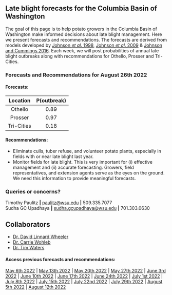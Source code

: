 ## Late blight forecasts for the Columbia Basin of Washington
The goal of this page is to help potato growers in the Columbia Basin of Washington make informed decisions about late blight management. Here we present forecasts and recommendations. The forecasts are derived from models developed by [Johnson *et al*. 1998](https://apsjournals.apsnet.org/doi/pdfplus/10.1094/PDIS.1998.82.6.642), [Johnson *et al*. 2009](https://apsjournals.apsnet.org/doi/pdfplus/10.1094/PDIS-93-3-0272) & [Johnson and Cummings 2016](https://link.springer.com/article/10.1007/s12230-016-9500-1). Each week, we will post probabilities of annual late blight outbreaks along with recommendations for Othello, Prosser and Tri-Cities.

###  Forecasts and Recommendations for August 26th 2022
#### Forecasts:

| Location | P(outbreak) |
| :---: | :---: |
| Othello | 0.89 |
| Prosser | 0.97 |
| Tri-Cities | 0.18 |

#### Recommendations:

* Eliminate culls, tuber refuse, and volunteer potato plants, especially in fields with or near late blight last year.
* Monitor fields for late blight. This is very important for (i) effective management and (ii) accurate forecasting. Growers, field representatives, and extension agents serve as the eyes on the ground. We need this information to provide meaningful forecasts.

### Queries or concerns?
Timothy Paulitz **|** paulitz@wsu.edu **|** 509.335.7077  
Sudha GC Upadhaya **|** sudha.gcupadhaya@wsu.edu **|** 701.303.0630

## Collaborators
- [Dr. David Linnard Wheeler](https://www.linkedin.com/in/david-linnard/)
- [Dr. Carrie Wohleb](http://potatoes.wsu.edu/personnel/wohleb/)
- [Dr. Tim Waters](http://potatoes.wsu.edu/personnel/waters/)


#### Access previous forecasts and recommendations:
[May 6th 2022](https://github.com/d-linnard/LateBlight/blob/main/Forecasts%26Recommendations/2022/5_6_22.md) | [May 13th 2022](https://github.com/d-linnard/LateBlight/blob/main/Forecasts%26Recommendations/2022/5_13_22.md) | [May 20th 2022](https://github.com/d-linnard/LateBlight/blob/main/Forecasts%26Recommendations/2022/5_20_22.md) | [May 27th 2022](https://github.com/d-linnard/LateBlight/blob/main/Forecasts%26Recommendations/2022/5_27_22.md) | [June 3rd 2022](https://github.com/d-linnard/LateBlight/blob/main/Forecasts%26Recommendations/2022/6_3_22.md) | [June 10th 2022](https://github.com/d-linnard/LateBlight/blob/main/Forecasts%26Recommendations/2022/6_10_22.md) | [June 17th 2022](https://github.com/d-linnard/LateBlight/blob/main/Forecasts%26Recommendations/2022/6_17_22.md) | [June 24th 2022](https://github.com/d-linnard/LateBlight/blob/main/Forecasts%26Recommendations/2022/6_24_22.md) | [July 1st 2022](https://github.com/d-linnard/LateBlight/blob/main/Forecasts%26Recommendations/2022/7_1_22.md) | [July 8th 2022](https://github.com/d-linnard/LateBlight/blob/main/Forecasts%26Recommendations/2022/7_8_22.md) | [July 15th 2022](https://github.com/d-linnard/LateBlight/blob/main/Forecasts%26Recommendations/2022/7_15_22.md) | [July 22nd 2022](https://github.com/d-linnard/LateBlight/blob/main/Forecasts%26Recommendations/2022/7_22_22.md) | [July 29th 2022](https://github.com/d-linnard/LateBlight/blob/main/Forecasts%26Recommendations/2022/7_29_22.md) | [August 5th 2022](https://github.com/d-linnard/LateBlight/blob/main/Forecasts%26Recommendations/2022/8_5_22.md) | [August 12th 2022](https://github.com/d-linnard/LateBlight/blob/main/Forecasts%26Recommendations/2022/8_12_22.md)
